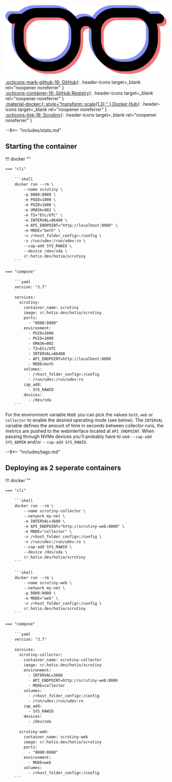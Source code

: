 <div class="image-logo"><img src="/img/image-logos/scrutiny.svg" alt="logo"></div>

[:octicons-mark-github-16: GitHub](https://github.com/hotio/scrutiny){: .header-icons target=_blank rel="noopener noreferrer" }  
[:octicons-container-16: GitHub Registry](https://github.com/orgs/hotio/packages/container/package/scrutiny){: .header-icons target=_blank rel="noopener noreferrer" }  
[:material-docker:{: style="transform: scale(1.3);" } Docker Hub](https://hub.docker.com/r/hotio/scrutiny){: .header-icons target=_blank rel="noopener noreferrer" }  
[:octicons-link-16: Scrutiny](https://github.com/analogj/scrutiny){: .header-icons target=_blank rel="noopener noreferrer" }  

--8<-- "includes/stats.md"

## Starting the container

!!! docker ""

    === "cli"

        ```shell
        docker run --rm \
            --name scrutiny \
            -p 8080:8080 \
            -e PUID=1000 \
            -e PGID=1000 \
            -e UMASK=002 \
            -e TZ="Etc/UTC" \
            -e INTERVAL=86400 \
            -e API_ENDPOINT="http://localhost:8080" \
            -e MODE="both" \
            -v /<host_folder_config>:/config \
            -v /run/udev:/run/udev:ro \
            --cap-add SYS_RAWIO \
            --device /dev/sda \
            cr.hotio.dev/hotio/scrutiny
        ```

    === "compose"

        ```yaml
        version: "3.7"

        services:
          scrutiny:
            container_name: scrutiny
            image: cr.hotio.dev/hotio/scrutiny
            ports:
              - "8080:8080"
            environment:
              - PUID=1000
              - PGID=1000
              - UMASK=002
              - TZ=Etc/UTC
              - INTERVAL=86400
              - API_ENDPOINT=http://localhost:8080
              - MODE=both
            volumes:
              - /<host_folder_config>:/config
              - /run/udev:/run/udev:ro
            cap_add:
              - SYS_RAWIO
            devices:
              - /dev/sda
        ```

For the environment variable `MODE` you can pick the values `both`, `web` or `collector` to enable the desired operating mode (see below). The `INTERVAL` variable defines the amount of time in seconds between collector runs, the metrics are pushed to the webinterface located at `API_ENDPOINT`. When passing through NVMe devices you'll probably have to use `--cap-add SYS_ADMIN` and/or `--cap-add SYS_RAWIO`.

--8<-- "includes/tags.md"

## Deploying as 2 seperate containers

!!! docker ""

    === "cli"

        ```shell
        docker run --rm \
            --name scrutiny-collector \
            --network my-net \
            -e INTERVAL=3600 \
            -e API_ENDPOINT="http://scrutiny-web:8080" \
            -e MODE="collector" \
            -v /<host_folder_config>:/config \
            -v /run/udev:/run/udev:ro \
            --cap-add SYS_RAWIO \
            --device /dev/sda \
            cr.hotio.dev/hotio/scrutiny
        ```

        ```shell
        docker run --rm \
            --name scrutiny-web \
            --network my-net \
            -p 8080:8080 \
            -e MODE="web" \
            -v /<host_folder_config>:/config \
            cr.hotio.dev/hotio/scrutiny
        ```

    === "compose"

        ```yaml
        version: "3.7"

        services:
          scrutiny-collector:
            container_name: scrutiny-collector
            image: cr.hotio.dev/hotio/scrutiny
            environment:
              - INTERVAL=3600
              - API_ENDPOINT=http://scrutiny-web:8080
              - MODE=collector
            volumes:
              - /<host_folder_config>:/config
              - /run/udev:/run/udev:ro
            cap_add:
              - SYS_RAWIO
            devices:
              - /dev/sda

          scrutiny-web:
            container_name: scrutiny-web
            image: cr.hotio.dev/hotio/scrutiny
            ports:
              - "8080:8080"
            environment:
              - MODE=web
            volumes:
              - /<host_folder_config>:/config
        ```

